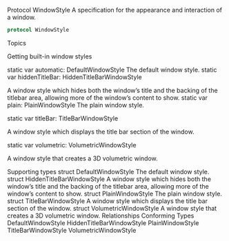 Protocol WindowStyle
A specification for the appearance and interaction of a window.
```swift
protocol WindowStyle
```

Topics

Getting built-in window styles

static var automatic: DefaultWindowStyle
The default window style.
static var hiddenTitleBar: 
HiddenTitleBarWindowStyle

A window style which hides both the window’s title and the backing of the titlebar area, allowing more of the window’s content to show.
static var plain: PlainWindowStyle
The plain window style.

static var titleBar: TitleBarWindowStyle

A window style which displays the title bar section of the window.

static var volumetric: VolumetricWindowStyle

A window style that creates a 3D volumetric window.

Supporting types
struct DefaultWindowStyle
The default window style.
struct HiddenTitleBarWindowStyle
A window style which hides both the window’s title and the backing of the titlebar area, allowing more of the window’s content to show.
struct PlainWindowStyle
The plain window style.
struct TitleBarWindowStyle
A window style which displays the title bar section of the window.
struct VolumetricWindowStyle
A window style that creates a 3D volumetric window.
Relationships
Conforming Types
DefaultWindowStyle
HiddenTitleBarWindowStyle
PlainWindowStyle
TitleBarWindowStyle
VolumetricWindowStyle